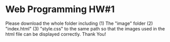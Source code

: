 # Web Programming HW#1
Please download the whole folder including
(1) The "image" folder
(2) "index.html"
(3) "style.css"
to the same path so that the images used in the html file can be displayed correctly.
Thank You!